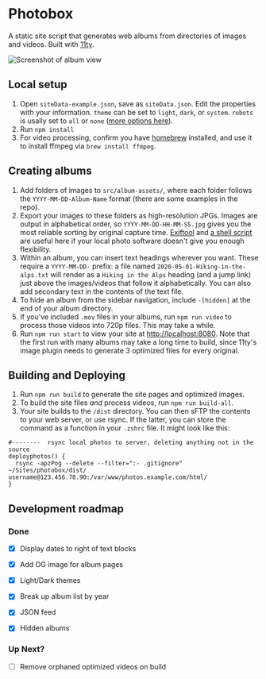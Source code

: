 # Photobox

A static site script that generates web albums from directories of images and videos. Built with [11ty](https://www.11ty.dev).

![Screenshot of album view](screenshots/album.png)


## Local setup

1. Open `siteData-example.json`, save as `siteData.json`. Edit the properties with your information. `theme` can be set to `light`, `dark`, or `system`. `robots` is usally set to `all` or `none` ([more options here](https://yoast.com/robots-meta-tags/)).
2. Run `npm install`
3. For video processing, confirm you have [homebrew](https://brew.sh) installed, and use it to install ffmpeg via `brew install ffmpeg`.

## Creating albums

1. Add folders of images to `src/album-assets/`, where each folder follows the `YYYY-MM-DD-Album-Name` format (there are some examples in the repo).
2. Export your images to these folders as high-resolution JPGs. Images are output in alphabetical order, so `YYYY-MM-DD-HH-MM-SS.jpg` gives you the most reliable sorting by original capture time. [Exiftool](https://exiftool.org) and [a shell script](https://gist.github.com/jmuspratt/3680d45b0c12f8b32093) are useful here if your local photo software doesn't give you enough flexibility.
3. Within an album, you can insert text headings wherever you want. These require a `YYYY-MM-DD-` prefix: a file named `2020-05-01-Hiking-in-the-alps.txt` will render as a `Hiking in the Alps` heading (and a jump link) just above the images/videos that follow it alphabetically. You can also add secondary text in the contents of the text file.
4. To hide an album from the sidebar navigation, include `-[hidden]` at the end of your album directory.
5. If you've included `.mov` files in your albums, run `npm run video` to process those videos into 720p files. This may take a while.
6. Run `npm run start` to view your site at [http://localhost:8080](http://localhost:8080). Note that the first run with many albums may take a long time to build, since 11ty's image plugin needs to generate 3 optimized files for every original.

## Building and Deploying

1. Run `npm run build` to generate the site pages and optimized images.
2. To build the site files _and_ process videos, run `npm run build-all`.
3. Your site builds to the `/dist` directory. You can then sFTP the contents to your web server, or use rsync. If the latter, you can store the command as a function in your `.zshrc` file. It might look like this:

```
#--------  rsync local photos to server, deleting anything not in the source
deployphotos() {
  rsync -apzPog --delete --filter=":- .gitignore" ~/Sites/photobox/dist/ username@123.456.78.90:/var/www/photos.example.com/html/
}
```

## Development roadmap

### Done

- [x] Display dates to right of text blocks
- [x] Add OG image for album pages
- [x] Light/Dark themes
- [x] Break up album list by year
- [x] JSON feed
- [x] Hidden albums


### Up Next?

- [ ] Remove orphaned optimized videos on build
